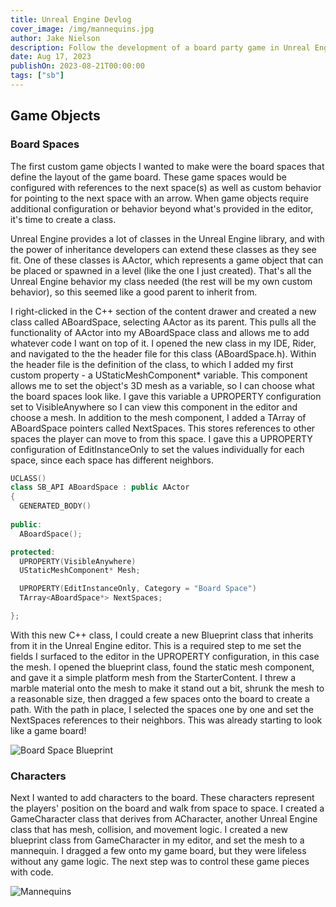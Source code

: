 ```yaml
---
title: Unreal Engine Devlog
cover_image: /img/mannequins.jpg
author: Jake Nielson
description: Follow the development of a board party game in Unreal Engine 5.
date: Aug 17, 2023
publishOn: 2023-08-21T00:00:00
tags: ["sb"]
---
```

## Game Objects

### Board Spaces

The first custom game objects I wanted to make were the board spaces that define the layout of the game board. These game spaces would be configured with references to the next space(s) as well as custom behavior for pointing to the next space with an arrow. When game objects require additional configuration or behavior beyond what's provided in the editor, it's time to create a class.

Unreal Engine provides a lot of classes in the Unreal Engine library, and with the power of inheritance developers can extend these classes as they see fit. One of these classes is AActor, which represents a game object that can be placed or spawned in a level (like the one I just created). That's all the Unreal Engine behavior my class needed (the rest will be my own custom behavior), so this seemed like a good parent to inherit from.

I right-clicked in the C++ section of the content drawer and created a new class called ABoardSpace, selecting AActor as its parent. This pulls all the functionality of AActor into my ABoardSpace class and allows me to add whatever code I want on top of it. I opened the new class in my IDE, Rider, and navigated to the the header file for this class (ABoardSpace.h). Within the header file is the definition of the class, to which I added my first custom property - a UStaticMeshComponent* variable. This component allows me to set the object's 3D mesh as a variable, so I can choose what the board spaces look like. I gave this variable a UPROPERTY configuration set to VisibleAnywhere so I can view this component in the editor and choose a mesh. In addition to the mesh component, I added a TArray of ABoardSpace pointers called NextSpaces. This stores references to other spaces the player can move to from this space. I gave this a UPROPERTY configuration of EditInstanceOnly to set the values individually for each space, since each space has different neighbors.

```cpp
UCLASS()
class SB_API ABoardSpace : public AActor
{
  GENERATED_BODY()
 
public:   
  ABoardSpace();

protected:
  UPROPERTY(VisibleAnywhere)
  UStaticMeshComponent* Mesh;

  UPROPERTY(EditInstanceOnly, Category = "Board Space")
  TArray<ABoardSpace*> NextSpaces;

};
```

With this new C++ class, I could create a new Blueprint class that inherits from it in the Unreal Engine editor. This is a required step to me set the fields I surfaced to the editor in the UPROPERTY configuration, in this case the mesh. I opened the blueprint class, found the static mesh component, and gave it a simple platform mesh from the StarterContent. I threw a marble material onto the mesh to make it stand out a bit, shrunk the mesh to a reasonable size, then dragged a few spaces onto the board to create a path. With the path in place, I selected the spaces one by one and set the NextSpaces references to their neighbors. This was already starting to look like a game board!

![Board Space Blueprint](/img/boardspace.jpg)

### Characters

Next I wanted to add characters to the board. These characters represent the players' position on the board and walk from space to space. I created a GameCharacter class that derives from ACharacter, another Unreal Engine class that has mesh, collision, and movement logic. I created a new blueprint class from GameCharacter in my editor, and set the mesh to a mannequin. I dragged a few onto my game board, but they were lifeless without any game logic. The next step was to control these game pieces with code.

![Mannequins](/img/mannequins.jpg)
